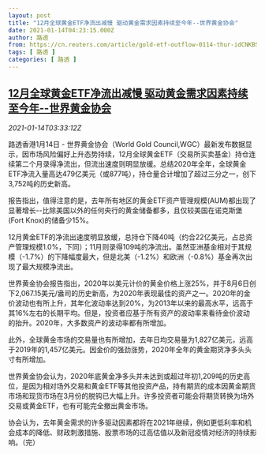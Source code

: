 ```yaml
---
layout: post
title: "12月全球黄金ETF净流出减慢 驱动黄金需求因素持续至今年--世界黄金协会"
date: 2021-01-14T04:23:15.000Z
author: 路透
from: https://cn.reuters.com/article/gold-etf-outflow-0114-thur-idCNKBS29J0CC
tags: [ 路透 ]
categories: [ 路透 ]
---
```

<!--1610598195000-->
[12月全球黄金ETF净流出减慢 驱动黄金需求因素持续至今年--世界黄金协会](https://cn.reuters.com/article/gold-etf-outflow-0114-thur-idCNKBS29J0CC)
------

<div>
<div><i>2021-01-14T03:33:12Z</i></div><p>路透香港1月14日 - 世界黄金协会（World Gold Council,WGC）最新发布数据显示，因市场风险偏好上升态势持续，12月全球黄金ETF（交易所买卖基金）持仓连续第二个月录得净流出，但流出速度则明显放缓。总结2020年全年，全球黄金ETF净流入量高达479亿美元（或877吨），持仓量合计增加了超过三分之一，创下3,752吨的历史新高。</p><p>报告指出，值得注意的是，去年所有地区的黄金ETF资产管理规模(AUM)都出现了显著增长--比除美国以外的任何央行的黄金储备都多，且仅较美国在诺克斯堡(Fort Knox)的储备少15%。</p><p>12月黄金ETF的净流出速度明显放缓，总持仓下降40吨（约合22亿美元，占总资产管理规模1.0%，下同）；11月则录得109吨的净流出。虽然亚洲基金相对于其规模（-1.7%）的下降幅度最大，但是北美（-1.2%）和欧洲（-0.8%）基金再次出现了最大规模净流出。</p><p>世界黄金协会报告指出，2020年以美元计价的黄金价格上涨25%，并于8月6日创下2,067.15美元/盎司的历史新高，为2020年表现最佳的资产之一。2020年的金价波动也有所上升，其年化波动率达到20%，为2013年以来的最高水平，远高于其16%左右的长期平均。但是，投资者应基于所有资产的波动率来看待金价波动的抬升。2020年，大多数资产的波动率都有所增加。</p><p>此外，全球黄金市场的交易量也有所增加，去年日均交易量为1,827亿美元，远高于2019年的1,457亿美元。因金价的强劲涨势，2020年全年的黄金期货净多头头寸有所增加。</p><p>世界黄金协会认为，2020年底黄金净多头并未达到或超过年初1,209吨的历史高位，是因为相对场外交易和黄金ETF等其他投资产品，持有期货的成本因黄金期货市场和现货市场在3月份的脱钩已大幅上升。许多投资者可能会将期货转换为场外交易或黄金ETF，也有可能完全撤出黄金市场。</p><p>协会认为，去年黄金需求的许多驱动因素都将在2021年继续，例如更低利率和机会成本的降低、财政刺激措施、股票市场的过高估值以及新冠疫情对经济的持续影响。（完）</p>
</div>
